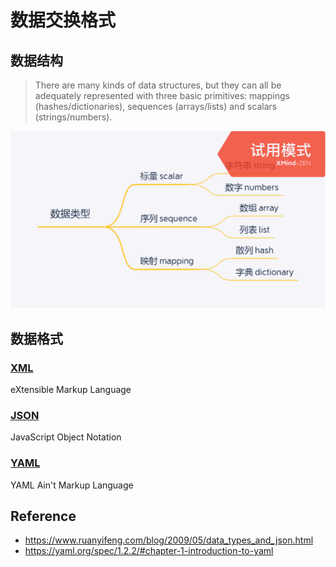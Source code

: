 # 数据交换格式

## 数据结构

> There are many kinds of data structures, but they can all be adequately represented with three basic primitives: mappings (hashes/dictionaries), sequences (arrays/lists) and scalars (strings/numbers). 

![数据类型](./assets/数据类型.png)

## 数据格式

### [XML](https://www.xml.com/)

eXtensible Markup Language

### [JSON](https://www.json.org/json-en.html)

JavaScript Object Notation

### [YAML](https://yaml.org/)

YAML Ain't Markup Language

## Reference

* https://www.ruanyifeng.com/blog/2009/05/data_types_and_json.html
* https://yaml.org/spec/1.2.2/#chapter-1-introduction-to-yaml